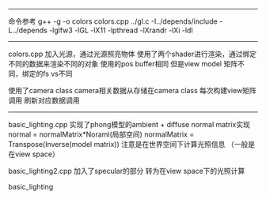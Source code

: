 ***
命令参考
g++ -g -o colors colors.cpp ../gl.c -I../depends/include -L../depends -lglfw3 -lGL -lX11 -lpthread -lXrandr -lXi -ldl
***
colors.cpp
加入光源，通过光源照亮物体
使用了两个shader进行渲染，通过绑定不同的数据来渲染不同的对象
使用的pos buffer相同
但是view model 矩阵不同，绑定的fs vs不同

使用了camera class
camera相关数据从存储在camera class
每次构建view矩阵调用
刷新对应数据调用
***
basic_lighting.cpp
实现了phong模型的ambient + diffuse
normal matrix实现 normal = normalMatrix*Noraml(局部空间)
normalMatrix = Transpose(Inverse(model matrix))
注意是在世界空间下计算光照信息 （一般是在view space）

basic_lighting2.cpp
加入了specular的部分
转为在view space下的光照计算

basic_lighting